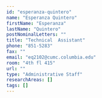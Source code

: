 ```yaml
---
id: "esperanza-quintero"
name: "Esperanza Quintero"
firstName: "Esperanza"
lastName: "Quintero"
postNominalLetters: ""
title: "Technical  Assistant"
phone: "851-5283"
fax: ""
email: "eq2102@cumc.columbia.edu"
room: "4th fl 415"
url: ""
type: "Administrative Staff"
researchAreas: []
tags: []
---
```

